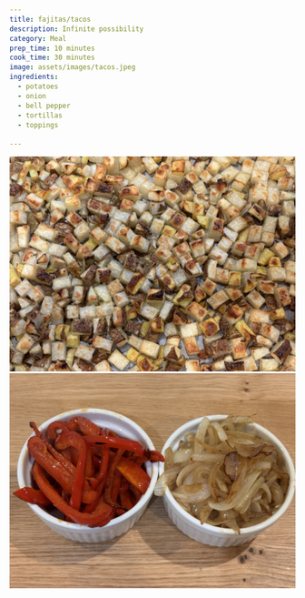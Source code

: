 ```yaml
---
title: fajitas/tacos
description: Infinite possibility
category: Meal
prep_time: 10 minutes
cook_time: 30 minutes
image: assets/images/tacos.jpeg
ingredients:
  - potatoes
  - onion
  - bell pepper
  - tortillas
  - toppings

---
```

![potatoes](/assets/images/potatoesfortacos.jpeg)
![onions](/assets/images/fajitafillings.jpeg)


